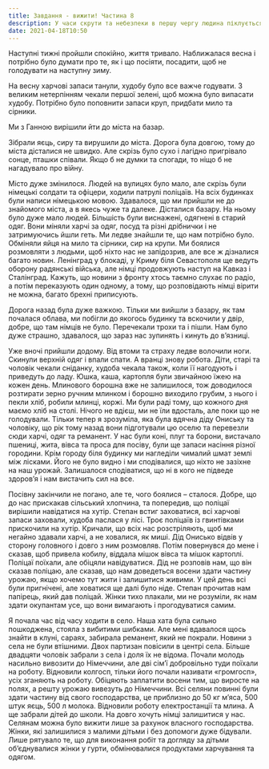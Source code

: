 ```yaml
---
title: Завдання - вижити! Частина 8
description: У часи скрути та небезпеки в першу чергу людина піклується про їжу, дах над головою, дітей.
date: 2021-04-18T10:50
---
```


Наступні тижні пройшли спокійно, життя тривало. Наближалася весна і потрібно було думати про те, як і що посіяти, посадити, щоб не голодувати на наступну зиму. 

На весну харчові запаси танули, худобу було все важче годувати. З великим нетерпінням чекали першої зелені, щоб можна було випасати худобу. Потрібно було поповнити запаси круп, придбати мило та сірники. 

Ми з Ганною вирішили йти до міста  на базар.

Зібрали яєць, сиру та вирушили до міста. Дорога була довгою, тому до міста дісталися не швидко. Але скрізь було сухо і лагідно пригрівало сонце, пташки співали. Якщо б не думки та спогади, то ніщо б не нагадувало про війну. 

Місто дуже змінилося. Людей на вулицях було мало, але скрізь були німецькі солдати та офіцери, ходили патрулі поліцаїв. На всіх будинках були написи німецькою мовою. Здавалося, що ми прийшли не до знайомого міста, а в якесь чуже та далеке. Дісталися базару. На ньому було дуже мало людей. Більшість були виснажені, одягнені в старий одяг. Вони міняли харчі за одяг, посуд та різні дрібнички і не затримуючись йшли геть. Ми ледве знайшли те, що нам потрібно було. Обміняли яйця на мило та сірники, сир на крупи. Ми боялися розмовляти з людьми, щоб ніхто нас не запідозрив, але все ж дізналися багато новин. Ленінград у блокаді, у Криму біля Севастополя ще ведуть оборону радянські війська, але німці продовжують наступ на Кавказ і Сталінград. Кажуть, що новини з фронту хтось таємно слухає по радіо, а потім переказують один одному, а тому, що розповідають німці вірити не можна, багато брехні приписують. 

Дорога назад була дуже важкою. Тільки ми вийшли з базару, як там почалася облава, ми побігли до якогось будинку та вскочили у двір, добре, що там німців не було. Перечекали трохи та і пішли. Нам було дуже страшно, здавалося, що зараз нас зупинять і кинуть до в’язниці. 

Уже вночі прийшли додому. Від втоми та страху ледве волочили ноги. Скинули верхній одяг і впали спати. А вранці знову робота. Діти, старі та чоловік чекали сніданку, худоба чекала також, коли її нагодують і приведуть до ладу. Юшка, каша, картопля були звичайною їжею на кожен день. Млинового борошна вже не залишилося, тож доводилося розтирати зерно ручним млинком і борошно виходило грубим, з нього і пекли хліб, робили млинці, коржі. Ми були раді тому, що кожного дня маємо хліб на столі. Нічого не вдієш, ми не їли вдосталь, але поки що не голодували. Тільки тепер я зрозуміла, яка була вдячна діду Ониську та чоловіку, що рік тому назад вони підготували цю оселю та перевезли сюди харчі, одяг та реманент. У нас були коні, плуг та борони, вистачало пшениці, жита, вівса та проса для посіву, були ще запаси насіння різної городини.  Крім городу біля будинку ми нагледіли чималий шмат землі між лісками. Його не було видно і ми сподівалися, що ніхто не зазіхне на наш урожай. Залишалося сподіватися, що ні в кого не підведе здоров’я і нам вистачить сил на все.

Посівну закінчили не погано, але те, чого боялися – сталося. Добре, що до нас прискакав сільський хлопчина, та попередив, що поліцаї вирішили навідатися на хутір. Степан встиг заховатися, всі харчові запаси заховали, худоба паслася у лісі. Троє поліцаїв із гвинтівками прискочили на хутір. Кричали, що всіх нас розстріляють, щоб ми негайно здавали харчі, а не ховалися, як миші. Дід Онисько відвів у сторону головного і довго з ним розмовляв. Потім повернувся до мене і сказав, щоб привела кобилу, віддала мішок вівса та мішок картоплі. Поліцаї поїхали, але обіцяли навідуватися. Дід не розповів нам, що він сказав поліцаю, але сказав, що нам доведеться восени здати частину урожаю, якщо хочемо тут жити і залишитися живими. У цей день всі були пригнічені, але ховатися ще далі було ніде. Степан прочитав нам папірець, який дав поліцай. Жінки тихо плакали, ми не розуміли, як нам здати окупантам усе, що вони вимагають і прогодуватися самим. 

Я почала час від часу ходити в село. Наша хата була сильно пошкоджена, стояла з вибитими шибками. Але мені вдавалося щось знайти в клуні, сараях, забирала реманент, який не покрали. Новини з села не були втішними. Двох партизан повісили в центрі села. Більше двадцяти чоловік забрали з села і доля їх не відома. Почали молодь насильно вивозити до Німеччини, але дві сім’ї добровільно туди поїхали на роботу. Відновили колгосп, тільки його почали називати «громгосп», усіх зганяють на роботу. Обіцяють заплатити восени тим, що виросте на полях, а решту урожаю вивезуть до Німеччини. Всі селяни повинні були здати частину від свого господарства, це приблизно до 50 кг м’яса, 500 штук яєць, 500 л молока. Відновили роботу електростанції та млина. А ще забрали дітей до школи. На довго хочуть німці залишитися у нас. Селянам можна було вижити лише за рахунок власного господарства. Жінки, які залишилися з малими дітьми і без допомоги дуже бідували. Лише рятувало те, що для виконання робіт та догляду за дітьми об’єднувалися жінки у гурти, обмінювалися продуктами харчування та одягом.